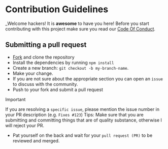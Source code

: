 # Contribution Guidelines

_Welcome hackers! It is **awesome** to have you here! Before you start contributing with this project make sure you read our [Code Of Conduct](https://github.com/seths10/task-clock/blob/main/CODE_OF_CONDUCT.md).

## Submitting a pull request

* [Fork](https://github.com/seths10/task-clock/fork) and clone the repository
* Install the dependencies by running `npm install`
* Create a new branch: `git checkout -b my-branch-name`.
* Make your change.
* If you are not sure about the appropriate section you can open an `issue` to discuss with the community.
* Push to your fork and submit a pull request

> [!IMPORTANT]
>
> If you are resolving a `specific issue`, please mention the issue number in your PR description (e.g. `Fixes #123`)
> Tips: Make sure that you are submitting and committing things that are of quality substance, otherwise I will reject your PR.

* Pat yourself on the back and wait for your `pull request (PR)` to be reviewed and merged.
